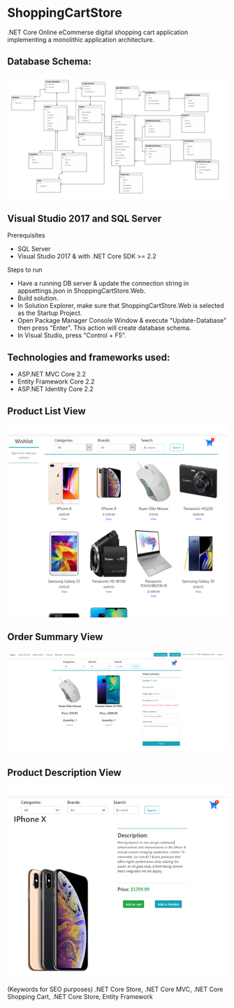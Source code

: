 # ShoppingCartStore

.NET Core Online eCommerse digital shopping cart application implementing a monolithic application architecture.

## Database Schema:
![Sorry, error loading image of diagram](DBDiagram.png)

## Visual Studio 2017 and SQL Server
Prerequisites
* SQL Server
* Visual Studio 2017 & with .NET Core SDK >= 2.2

Steps to run
* Have a running DB server & update the connection string in appsettings.json in ShoppingCartStore.Web.
* Build solution.
* In Solution Explorer, make sure that ShoppingCartStore.Web is selected as the Startup Project.
* Open Package Manager Console Window & execute "Update-Database" then press "Enter". This action will create database schema.
* In Visual Studio, press "Control + F5".

## Technologies and frameworks used:
* ASP.NET MVC Core 2.2
* Entity Framework Core 2.2
* ASP.NET Identity Core 2.2

## Product List View
![Sorry, error loading image of diagram](Homepage.png)

## Order Summary View
![Sorry, error loading image of diagram](Checkout.png)

## Product Description View
![Sorry, error loading image of diagram](Product.png)

(Keywords for SEO purposes)
.NET Core Store, .NET Core MVC, .NET Core Shopping Cart, .NET Core Store, Entity Framework
